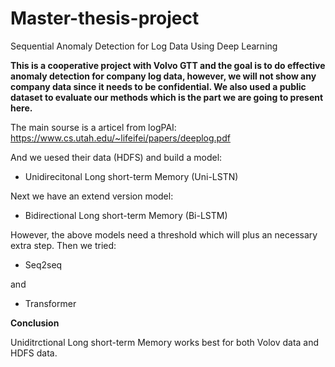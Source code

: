 # Master-thesis-project
Sequential Anomaly Detection for Log Data Using Deep Learning

**This is a cooperative project with Volvo GTT and the goal is to do effective anomaly detection for company log data, however, we will not show any company data since it needs to be confidential.  We also used a public dataset to evaluate our methods which is the part we are going to present here.**


The main sourse is a articel from logPAI: <https://www.cs.utah.edu/~lifeifei/papers/deeplog.pdf>

And we uesed their data (HDFS) and build a model:

- Unidirecitonal Long short-term Memory (Uni-LSTN)

Next we have an extend version model:

- Bidirectional Long short-term Memory (Bi-LSTM)

However, the above models need a threshold which will plus an necessary extra step. Then we tried: 

- Seq2seq 

and

- Transformer

**Conclusion**

Uniditrctional Long short-term Memory works best for both Volov data and HDFS data.

